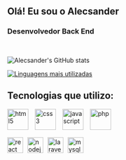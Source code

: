 ## Olá! Eu sou o Alecsander
### Desenvolvedor Back End
<br>

![Alecsander's GitHub stats](https://github-readme-stats.vercel.app/api?username=AlecsanderDias&show_icons=true&theme=github_dark)

[![Linguagens mais utilizadas](https://github-readme-stats.vercel.app/api/top-langs/?username=AlecsanderDias&layout=compact&theme=github_dark)](https://github.com/AlecsanderDias?tab=repositories)

## Tecnologias que utilizo:

<div style="display:flex; align-items:center; gap:15px; ">
    <img align="center" width="48" height="48" alt="html5" src="https://cdn.jsdelivr.net/gh/devicons/devicon/icons/html5/html5-plain-wordmark.svg"/>          
    <img align="center" width="48" height="48" alt="css3" src="https://cdn.jsdelivr.net/gh/devicons/devicon/icons/css3/css3-plain-wordmark.svg">
    <img align="center" width="48" height="48" alt="javascript" src="https://cdn.jsdelivr.net/gh/devicons/devicon/icons/javascript/javascript-plain.svg">
    <img align="center" width="48" height="48" alt="php" src="https://cdn.jsdelivr.net/gh/devicons/devicon/icons/php/php-original.svg">
</div>
<br>
<div style="display:flex; align-items:center; gap:10px; ">
    <img align="center" height="36" alt="react" src="https://img.shields.io/badge/React-20232A?style=for-the-badge&logo=react&logoColor=61DAFB"/>
    <img align="center" height="36" alt="nodejs" src="https://img.shields.io/badge/Node.js-43853D?style=for-the-badge&logo=node.js&logoColor=white"/>
    <img align="center" height="36" alt="laravel" src="https://img.shields.io/badge/Laravel-FF2D20?style=for-the-badge&logo=laravel&logoColor=white"/>
    <img align="center" height="36" alt="mysql" src="https://img.shields.io/badge/MySQL-00000F?style=for-the-badge&logo=mysql&logoColor=white"/>
</div>
